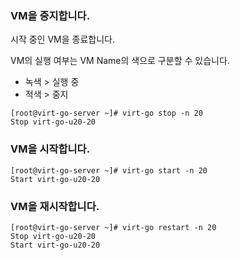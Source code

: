 ### VM을 중지합니다.

시작 중인 VM을 종료합니다.

VM의 실행 여부는 VM Name의 색으로 구분할 수 있습니다.

- 녹색 > 실행 중
- 적색 > 중지

```
[root@virt-go-server ~]# virt-go stop -n 20
Stop virt-go-u20-20
```

### VM을 시작합니다.

```
[root@virt-go-server ~]# virt-go start -n 20
Start virt-go-u20-20
```

### VM을 재시작합니다.

```
[root@virt-go-server ~]# virt-go restart -n 20
Stop virt-go-u20-20
Start virt-go-u20-20
```
